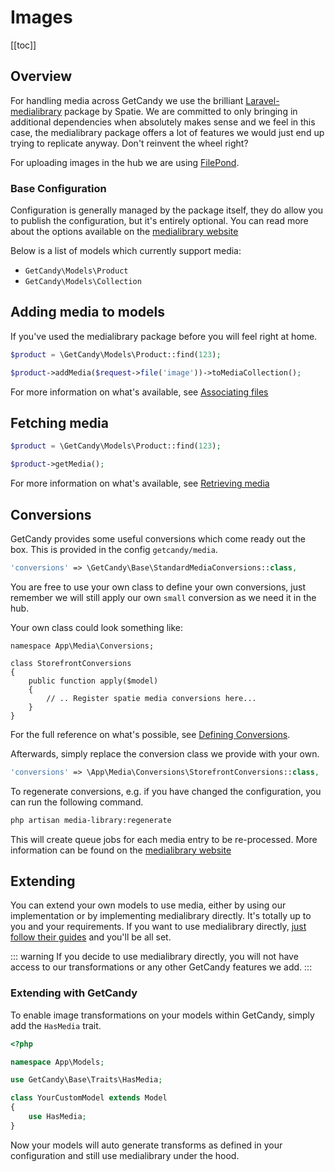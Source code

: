 # Images

[[toc]]

## Overview

For handling media across GetCandy we use the brilliant [Laravel-medialibrary](https://spatie.be/docs/laravel-medialibrary) package by Spatie. We are committed to only bringing in additional dependencies when absolutely makes sense and we feel in this case, the medialibrary package offers a lot of features we would just end up trying to replicate anyway. Don't reinvent the wheel right?

For uploading images in the hub we are using [FilePond](https://pqina.nl).

### Base Configuration

Configuration is generally managed by the package itself, they do allow you to publish the configuration, but it's entirely optional. You can read more about the options available on the [medialibrary website](https://spatie.be/docs/laravel-medialibrary/v9/installation-setup)

Below is a list of models which currently support media:

- `GetCandy\Models\Product`
- `GetCandy\Models\Collection`

## Adding media to models

If you've used the medialibrary package before you will feel right at home.

```php
$product = \GetCandy\Models\Product::find(123);

$product->addMedia($request->file('image'))->toMediaCollection();
```

For more information on what's available, see [Associating files](https://spatie.be/docs/laravel-medialibrary/v9/basic-usage/associating-files)

## Fetching media

```php
$product = \GetCandy\Models\Product::find(123);

$product->getMedia();
```
For more information on what's available, see [Retrieving media](https://spatie.be/docs/laravel-medialibrary/v9/basic-usage/retrieving-media)

## Conversions

GetCandy provides some useful conversions which come ready out the box. This is provided in the config `getcandy/media`.

```php
'conversions' => \GetCandy\Base\StandardMediaConversions::class,
```

You are free to use your own class to define your own conversions, just remember we will still apply our own `small` conversion as we need it in the hub.

Your own class could look something like:

```
namespace App\Media\Conversions;

class StorefrontConversions
{
    public function apply($model)
    {
        // .. Register spatie media conversions here...
    }
}
```

For the full reference on what's possible, see [Defining Conversions](https://spatie.be/docs/laravel-medialibrary/v10/converting-images/defining-conversions).

Afterwards, simply replace the conversion class we provide with your own.

```php
'conversions' => \App\Media\Conversions\StorefrontConversions::class,
```

To regenerate conversions, e.g. if you have changed the configuration, you can run the following command.

```sh
php artisan media-library:regenerate
```

This will create queue jobs for each media entry to be re-processed. More information can be found on the [medialibrary website](https://spatie.be/docs/laravel-medialibrary/v9/converting-images/regenerating-images)


## Extending

You can extend your own models to use media, either by using our implementation or by implementing medialibrary directly. It's totally up to you and your requirements. If you want to use medialibrary directly, [just follow their guides](https://spatie.be/docs/laravel-medialibrary/v9/basic-usage/preparing-your-model) and you'll be all set.

::: warning
If you decide to use medialibrary directly, you will not have access to our transformations or any other GetCandy features we add.
:::

### Extending with GetCandy

To enable image transformations on your models within GetCandy, simply add the `HasMedia` trait.

```php
<?php

namespace App\Models;

use GetCandy\Base\Traits\HasMedia;

class YourCustomModel extends Model
{
    use HasMedia;
}
```

Now your models will auto generate transforms as defined in your configuration and still use medialibrary under the hood.
